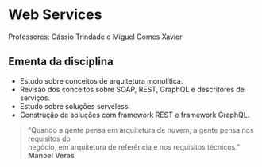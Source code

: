# Web Services

Professores: Cássio Trindade e Miguel Gomes Xavier

## Ementa da disciplina

- Estudo sobre conceitos de arquitetura monolítica.
- Revisão dos conceitos sobre SOAP, REST, GraphQL e descritores de serviços.
- Estudo sobre soluções serveless.
- Construção de soluções com framework REST e framework GraphQL.

> “Quando a gente pensa em arquitetura de nuvem, a gente pensa nos requisitos do  
> negócio, em arquitetura de referência e nos requisitos técnicos.”  
> **Manoel Veras**
